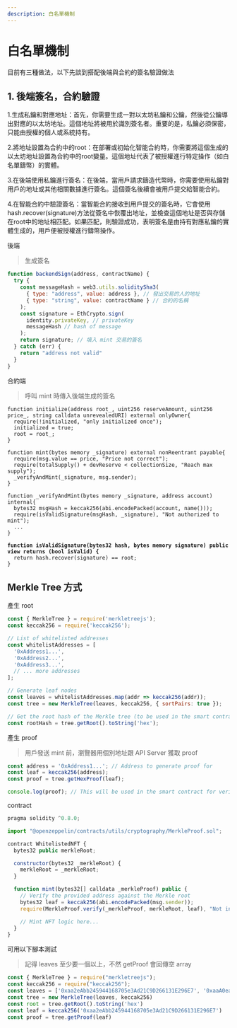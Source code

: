 ```yaml
---
description: 白名單機制
---
```


# 白名單機制

目前有三種做法，以下先談到搭配後端與合約的簽名驗證做法

## 1. 後端簽名，合約驗證

1.生成私鑰和對應地址：首先，你需要生成一對以太坊私鑰和公鑰，然後從公鑰導出對應的以太坊地址。這個地址將被用於識別簽名者。重要的是，私鑰必須保密，只能由授權的個人或系統持有。

2.將地址設置為合約中的root：在部署或初始化智能合約時，你需要將這個生成的以太坊地址設置為合約中的root變量。這個地址代表了被授權進行特定操作（如白名單鑄幣）的實體。

3.在後端使用私鑰進行簽名：在後端，當用戶請求鑄造代幣時，你需要使用私鑰對用戶的地址或其他相關數據進行簽名。這個簽名後續會被用戶提交給智能合約。

4.在智能合約中驗證簽名：當智能合約接收到用戶提交的簽名時，它會使用hash.recover(signature)方法從簽名中恢覆出地址，並檢查這個地址是否與存儲在root中的地址相匹配。如果匹配，則驗證成功，表明簽名是由持有對應私鑰的實體生成的，用戶便被授權進行鑄幣操作。

後端

> 生成簽名

```javascript
function backendSign(address, contractName) {
  try {
    const messageHash = web3.utils.soliditySha3(
      { type: "address", value: address }, // 發出交易的人的地址
      { type: "string", value: contractName } // 合約的名稱
    );
    const signature = EthCrypto.sign(
      identity.privateKey, // privateKey
      messageHash // hash of message
    );
    return signature; // 填入 mint 交易的簽名
  } catch (err) {
    return "address not valid"
  }
}
```

合約端

> 呼叫 mint 時傳入後端生成的簽名

<pre class="language-solidity"><code class="lang-solidity">function initialize(address root_, uint256 reserveAmount, uint256 price_, string calldata unrevealedURI) external onlyOwner{
  require(!initialized, "only initialized once");
  initialized = true;
  root = root_;
}

function mint(bytes memory _signature) external nonReentrant payable{
  require(msg.value == price, "Price not correct");
  require(totalSupply() + devReserve &#x3C; collectionSize, "Reach max supply");
  _verifyAndMint(_signature, msg.sender);
}

function _verifyAndMint(bytes memory _signature, address account) internal{
  bytes32 msgHash = keccak256(abi.encodePacked(account, name()));
  require(isValidSignature(msgHash, _signature), "Not authorized to mint");
  ...
}
<strong>
</strong><strong>function isValidSignature(bytes32 hash, bytes memory signature) public view returns (bool isValid) {
</strong>  return hash.recover(signature) == root;
}
</code></pre>

## Merkle Tree 方式

產生 root

```javascript
const { MerkleTree } = require('merkletreejs');
const keccak256 = require('keccak256');

// List of whitelisted addresses
const whitelistAddresses = [
  '0xAddress1...',
  '0xAddress2...',
  '0xAddress3...',
  // ... more addresses
];

// Generate leaf nodes
const leaves = whitelistAddresses.map(addr => keccak256(addr));
const tree = new MerkleTree(leaves, keccak256, { sortPairs: true });

// Get the root hash of the Merkle tree (to be used in the smart contract)
const rootHash = tree.getRoot().toString('hex');
```

產生 proof

> 用戶發送 mint 前，瀏覽器用個別地址跟 API Server 獲取 proof

```javascript
const address = '0xAddress1...'; // Address to generate proof for
const leaf = keccak256(address);
const proof = tree.getHexProof(leaf);

console.log(proof); // This will be used in the smart contract for verification
```

contract&#x20;

```javascript
pragma solidity ^0.8.0;

import "@openzeppelin/contracts/utils/cryptography/MerkleProof.sol";

contract WhitelistedNFT {
  bytes32 public merkleRoot;

  constructor(bytes32 _merkleRoot) {
    merkleRoot = _merkleRoot;
  }

  function mint(bytes32[] calldata _merkleProof) public {
    // Verify the provided address against the Merkle root
    bytes32 leaf = keccak256(abi.encodePacked(msg.sender));
    require(MerkleProof.verify(_merkleProof, merkleRoot, leaf), "Not in whitelist");

    // Mint NFT logic here...
  }
}
```

可用以下腳本測試

> 記得 leaves 至少要一個以上，不然 getProof 會回傳空 array

```javascript
const { MerkleTree } = require("merkletreejs");
const keccak256 = require("keccak256");
const leaves = ['0xaa2eAbb245944168705e3Ad21C9D266131E296E7', '0xaaA0ea4E952C2a9bB6FDaDf7cBa1a08eb20EE157'].map(x => keccak256(x))
const tree = new MerkleTree(leaves, keccak256)
const root = tree.getRoot().toString('hex')
const leaf = keccak256('0xaa2eAbb245944168705e3Ad21C9D266131E296E7')
const proof = tree.getProof(leaf)
```
